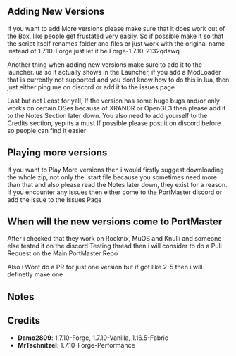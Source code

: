 ## Adding New Versions
If you want to add More versions please make sure that it does work out of the Box, like people get frustated very easily. So if possible make it so that the script itself renames folder and files or just work with the original name instead of 1.7.10-Forge just let it be Forge-1.7.10-2132qdawq

Another thing when adding new versions make sure to add it to the launcher.lua so it actually shows in the Launcher, if you add a ModLoader that is currently not supported and you dont know how to do this in lua, then just either ping me on discord or add it to the issues page

Last but not Least for yall, If the version has some huge bugs and/or only works on certain OSes because of XRANDR or OpenGL3 then please add it to the Notes Section later down. You also need to add yourself to the Credits section, yep its a must
If possible please post it on discord before so people can find it easier

## Playing more versions
If you want to Play More versions then i would firstly suggest downloading the whole zip, not only the .start file because you sometimes need more than that and also please read the Notes later down, they exist for a reason. If you encounter any issues then either come to the PortMaster discord or add the issue to the Issues Page

## When will the new versions come to PortMaster
After i checked that they work on Rocknix, MuOS and Knulli and someone else tested it on the discord Testing thread then i will consider to do a Pull Request on the Main PortMaster Repo

Also i Wont do a PR for just one version but if got like 2-5 then i will definetly make one

## Notes

## Credits

- **Damo2809**: 1.7.10-Forge, 1.7.10-Vanilla, 1.16.5-Fabric  
- **MrTschnitzel**: 1.7.10-Forge-Performance  
